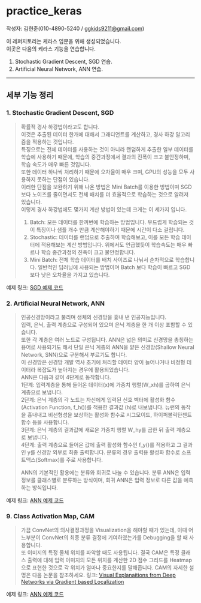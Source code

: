 # practice_keras   
작성자: 김현준(010-4890-5240 / ggkids9211@gmail.com)   

이 레퍼지토리는 케라스 입문을 위해 생성되었습니다.   
이곳은 다음의 케라스 기능을 연습합니다.   
1. Stochastic Gradient Descent, SGD 연습.   
2. Artificial Neural Network, ANN 연습.

* * *   
## 세부 기능 정리    
### 1. Stochastic Gradient Descent, SGD    
> 확률적 경사 하강법이라고도 합니다.     
> 이것은 추출된 데이터 한개에 대해서 그래디언트를 계산하고, 경사 하강 알고리즘을 적용하는 것입니다.   
> 특징으로는 전체 데이터를 사용하는 것이 아니라 랜덤하게 추출한 일부 데이터를 학습에 사용하기 때문에, 학습의 중간과정에서 결과의 진폭이 크고 불안정하며, 학습 속도가 매우 빠른 것입니다.   
> 또한 데이터 하나씩 처리하기 때문에 오차율이 매우 크며, GPU의 성능을 모두 사용하지 못하는 단점이 있습니다.    
> 이러한 단점을 보완하기 위해 나온 방법은 Mini Batch를 이용한 방법이며 SGD보다 노이즈를 줄이면서도 전체 배치를 더 효율적으로 학습하는 것으로 알려져 있습니다.   
> 이렇게 경사 하강법에도 몇가지 계산 방법이 있는데 크게는 이 세가지 입니다.   
> 1. Batch: 모든 데이터를 한꺼번에 학습하는 방법입니다. 부드럽게 학습되는 것이 특징이나 샘플 개수 만큼 계산해야하기 때문에 시간이 다소 걸립니다.   
> 2. Stochastic: 데이터를 랜덤으로 추출하여 학습해보고, 이를 모든 학습 데이터에 적용해보는 계산 방법입니다. 위에서도 언급했듯이 학습속도는 매우 빠르나 학습 중간과정의 진폭이 크고 불안정합니다.   
> 3. Mini Batch: 전체 학습 데이터를 배치 사이즈로 나눠서 순차적으로 학습합니다. 일반적인 딥러닝에 사용되는 방법이며 Batch 보다 학습이 빠르고 SGD 보다 낮은 오차율을 가지고 있습니다.     
   
예제 링크: [SGD 예제 코드](https://github.com/Tom-HJ/Tom-HJ-practice_keras/blob/main/0_SGD.py)

### 2. Artificial Neural Network, ANN   
> 인공신경망이라고 불리며 생체의 신경망을 흉내 낸 인공지능입니다.     
> 입력, 은닉, 출력 계층으로 구성되어 있으며 은닉 계층을 한 개 이상 포함할 수 있습니다.     
> 또한 각 계층은 여러 노드로 구성됩니다. ANN은 넓은 의미로 신경망을 총칭하는 용어로 사용되기도 해서 단일 은닉 계층의 ANN을 얕은 신경망(Shallow Neural Network, SNN)으로 구분해서 부르기도 합니다.     
> 이 신경망은 신경망 개발 역사 초기에 처리할 데이터 양이 늘어나거나 비정형 데이터라 복잡도가 높아지는 경우에 활용되었습니다.     
> ANN은 다음과 같이 4단계로 동작합니다.    
> 1단계: 입력계층을 통해 들어온 데이터(x)에 가중치 행렬(W_xh)를 곱하여 은닉계층으로 보냅니다.          
> 2단계: 은닉 계층의 각 노드는 자신에게 입력된 신호 벡터에 활성화 함수(Activation Function, f_h())를 적용한 결과값 (h)로 내보냅니다. 뉴런의 동작을 흉내내고 비선형성을 보상하는 활성화 함수로 시그모이드, 하이퍼볼릭탄젠트 함수 등을 사용합니다.      
> 3단계: 은닉 계층의 결과값에 새로운 가중치 행렬 W_hy를 곱한 뒤 출력 계층으로 보냅니다.       
> 4단계: 출력 계층으로 들어온 값에 출력 활성화 함수인 f_y()를 적용하고 그 결과인 y를 신경망 외부로 최종 출력합니다. 분류의 경우 출력용 활성화 함수로 소프트맥스(Softmax)를 주로 사용합니다.         
>        
> ANN의 기본적인 활용에는 분류와 회귀로 나눌 수 있습니다. 분류 ANN은 입력 정보를 클래스별로 분류하는 방식이며, 회귀 ANN은 입력 정보로 다른 값을 예측하는 방식입니다.       
   
예제 링크: [ANN 예제 코드](https://github.com/Tom-HJ/Tom-HJ-practice_keras/blob/main/1_ANN.py)

### 9. Class Activation Map, CAM   
> 가끔 ConvNet의 의사결정과정을 Visualization을 해야할 때가 있는데, 이때 어느부분이 ConvNet의 최종 분류 결정에 기여하였는가를 Debugging을 할 때 사용합니다.   
> 또 이미지의 특정 물체 위치를 파악할 때도 사용됩니다.
> 결국 CAM은 특정 클래스 출력에 대해 입력 이미지의 모든 위치를 계산한 2D 점수 그리드를 Heatmap으로 표현한 것으로 각 위치가 얼마나 중요한지를 말해줍니다.
> CAM의 자세한 설명은 다음 논문을 참조하세요.  링크: [Visual Explanaitions from Deep Networks via Gradient based Localization](https://arxiv.org/pdf/1610.02391.pdf)
   
예제 링크: [ANN 예제 코드](https://github.com/Tom-HJ/Tom-HJ-practice_keras/blob/main/9_CAM.py)
